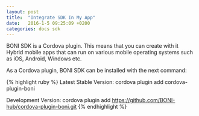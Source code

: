 ```yaml
---
layout: post
title:  "Integrate SDK In My App"
date:   2016-1-5 09:25:09 +0200
categories: docs sdk
---
```

BONI SDK is a Cordova plugin. This means that you can create with it Hybrid mobile apps that can run on various mobile operating systems such as iOS, Android, Windows etc.

As a Cordova plugin, BONI SDK can be installed with the next command:

{% highlight ruby %}
Latest Stable Version:
cordova plugin add cordova-plugin-boni

Development Version:
cordova plugin add https://github.com/BONI-hub/cordova-plugin-boni.git
{% endhighlight %}

